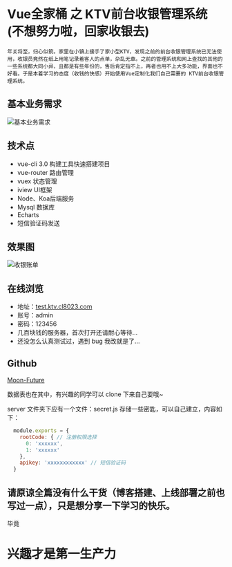 # Vue全家桶 之 KTV前台收银管理系统 (不想努力啦，回家收银去)

    年关将至，归心似箭。家里在小镇上接手了家小型KTV，发现之前的前台收银管理系统已无法使用，收银员竟然在纸上用笔记录着客人的点单，杂乱无章。之前的管理系统和网上查找的其他的一些系统都大同小异，且都是有些年份的，售后肯定指不上，再者也用不上大多功能，界面也不好看。于是本着学习的态度（收钱的快感）开始使用Vue定制化我们自己需要的 KTV前台收银管理系统。

## 基本业务需求
![基本业务需求](http://qiniu.cdn.cl8023.com/ktv/image/jpg/KTV%E6%94%B6%E9%93%B6%E7%AE%A1%E7%90%86%E7%B3%BB%E7%BB%9F%E9%9C%80%E6%B1%82.png)

## 技术点
- vue-cli 3.0 构建工具快速搭建项目
- vue-router 路由管理
- vuex 状态管理
- iview UI框架
- Node、Koa后端服务
- Mysql 数据库
- Echarts 
- 短信验证码发送

## 效果图
![收银账单](http://qiniu.cdn.cl8023.com/ktv/image/jpg/KTV%E7%95%8C%E9%9D%A21.png)

## 在线浏览
- 地址：[test.ktv.cl8023.com](test.ktv.cl8023.com)
- 账号：admin
- 密码：123456
- 几百块钱的服务器，首次打开还请耐心等待... 
- 还没怎么认真测试过，遇到 bug 我改就是了...

## Github
[Moon-Future](https://github.com/Moon-Future/ktv-system)

数据表也在其中，有兴趣的同学可以 clone 下来自己耍哦~ 

server 文件夹下应有一个文件：secret.js 存储一些密匙，可以自己建立，内容如下：
```js
  module.exports = {
    rootCode: { // 注册权限选择
      0: 'xxxxxx',
      1: 'xxxxxx'
    },
    apikey: 'xxxxxxxxxxxx' // 短信验证码
  }
```

## 请原谅全篇没有什么干货（博客搭建、上线部署之前也写过一点），只是想分享一下学习的快乐。
毕竟
# 兴趣才是第一生产力